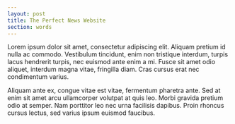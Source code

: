 ```yaml
---
layout: post
title: The Perfect News Website
section: words
---
```


Lorem ipsum dolor sit amet, consectetur adipiscing elit. Aliquam pretium id nulla ac commodo. Vestibulum tincidunt, enim non tristique interdum, turpis lacus hendrerit turpis, nec euismod ante enim a mi. Fusce sit amet odio aliquet, interdum magna vitae, fringilla diam. Cras cursus erat nec condimentum varius.

Aliquam ante ex, congue vitae est vitae, fermentum pharetra ante. Sed at enim sit amet arcu ullamcorper volutpat at quis leo. Morbi gravida pretium odio at semper. Nam porttitor leo nec urna facilisis dapibus. Proin rhoncus cursus lectus, sed varius ipsum euismod faucibus.
